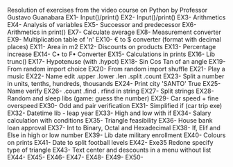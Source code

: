 Resolution of exercises from the video course on Python by Professor Gustavo Guanabara
EX1- Input()/print()
EX2- Input()/print()
EX3- Arithmetics
EX4- Analysis of variables
EX5- Successor and predecessor
EX6- Arithmetics in print()
EX7- Calculate average
EX8- Measurement converter
EX9- Multiplication table of 'n'
EX10- € to $ converter (format with decimal places)
EX11- Area in m2
EX12- Discounts on products
EX13- Percentage increase
EX14- C• to F• Converter
EX15- Calculations in prints
EX16- Lib trunc()
EX17- Hypotenuse (with .hypot)
EX18- Sin Cos Tan of an angle
EX19- From random import choice
EX20- From random import shuffle
EX21- Play a music
EX22- Name edit .upper .lower .len .split .count
EX23- Split a number in units, tenths, hundreds, thousands
EX24- Print city 'SANTO' True
EX25- Name verify 
EX26- .count .find . rfind in string
EX27- Split strings
EX28- Random and sleep libs (game: guess the number)
EX29- Car speed + fine overspeed
EX30- Odd and pair verification
EX31- Simplified if (car trip exe)
EX32- Datetime lib - leap year
EX33- High and low with if
EX34- Salary calculation with conditions
EX35- Triangle feasibility
EX36- House bank loan approval
EX37- Int to Binary, Octal and Hexadecimal
EX38- If, Elif and Else in high or low number
EX39- Lib date military enrollment
EX40- Colours on prints 
EX41- Date to split football levels 
EX42- Exe35 Redone specify type of triangle
EX43- Text center and descounts in a menu without list
EX44-
EX45-
EX46-
EX47-
EX48-
EX49-
EX50-


